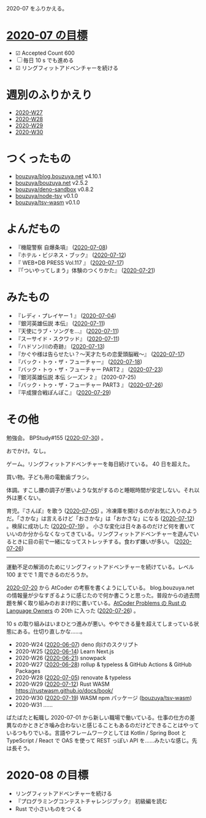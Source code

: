 2020-07 をふりかえる。

# [2020-07 の目標][2020-06-30]

- ☑ Accepted Count 600
- ☐ 毎日 10 s でも進める
- ☑ リングフィットアドベンチャーを続ける

# 週別のふりかえり

- [2020-W27][2020-07-05]
- [2020-W28][2020-07-12]
- [2020-W29][2020-07-19]
- [2020-W30][2020-07-26]

# つくったもの

- [bouzuya/blog.bouzuya.net][] v4.10.1
- [bouzuya/bouzuya.net][] v2.5.2
- [bouzuya/deno-sandbox][] v0.8.2
- [bouzuya/node-tsv][] v0.1.0
- [bouzuya/tsv-wasm][] v0.1.0

# よんだもの

- 『機龍警察 自爆条項』 ([2020-07-08][])
- 『ホテル・ビジネス・ブック』 ([2020-07-12][])
- 『 WEB+DB PRESS Vol.117 』 ([2020-07-17][])
- 『「ついやってしまう」体験のつくりかた』 ([2020-07-21][])

# みたもの

- 『レディ・プレイヤー 1 』 ([2020-07-04][])
- 『銀河英雄伝説 本伝』 ([2020-07-11][])
- 『天使にラブ・ソングを…』 ([2020-07-11][])
- 『スーサイド・スクワッド』 ([2020-07-11][])
- 『ハドソン川の奇跡』 ([2020-07-13][])
- 『かぐや様は告らせたい？〜天才たちの恋愛頭脳戦〜』 ([2020-07-17][])
- 『バック・トゥ・ザ・フューチャー』 ([2020-07-18][])
- 『バック・トゥ・ザ・フューチャー PART2 』 ([2020-07-23][])
- 『銀河英雄伝説 本伝 シーズン 2 』 (2020-07-25)
- 『バック・トゥ・ザ・フューチャー PART3 』 ([2020-07-26][])
- 『平成狸合戦ぽんぽこ』 ([2020-07-29][])

# その他

勉強会。 BPStudy#155 ([2020-07-30][]) 。

おでかけ。なし。

ゲーム。リングフィットアドベンチャーを毎日続けている。 40 日を超えた。

買い物。子ども用の電動歯ブラシ。

体調。すこし腰の調子が悪いような気がするのと睡眠時間が安定しない。それ以外は悪くない。

育児。『さんぽ』を歌う ([2020-07-05][]) 。冷凍庫を開けるのがお気に入りのようだ。「さかな」は言えるけど「おさかな」は「おかさな」になる ([2020-07-12][]) 。検尿に成功した ([2020-07-19][]) 。 小さな変化は日々あるのだけど何を書いていいのか分からなくなってきている。リングフィットアドベンチャーを遊んでいるときに目の前で一緒になってストレッチする。食わず嫌いが多い。 ([2020-07-26][])

---

運動不足の解消のためにリングフィットアドベンチャーを続けている。レベル 100 までで 1 周できるのだろうか。

[2020-07-20][] から AtCoder の考察を書くようにしている。 blog.bouzuya.net の情報量が少なすぎるように感じたので何か書こうと思った。普段からの過去問題を解く取り組みのおまけ的に書いている。[AtCoder Problems の Rust の Language Owners](https://kenkoooo.com/atcoder/#/lang) の 20th に入った ([2020-07-26][]) 。

10 s の取り組みはいまひとつ進みが悪い。ややできる量を超えてしまっている状態にある。仕切り直しかな……。

- 2020-W24 ([2020-06-07][]) deno 向けのスクリプト
- 2020-W25 ([2020-06-14][]) Learn Next.js
- 2020-W26 ([2020-06-21][]) snowpack
- 2020-W27 ([2020-06-28][]) rollup & typeless & GitHub Actions & GitHub Packages
- 2020-W28 ([2020-07-05][]) renovate & typeless
- 2020-W29 ([2020-07-12][]) Rust WASM <https://rustwasm.github.io/docs/book/>
- 2020-W30 ([2020-07-19][]) WASM npm パッケージ ([bouzuya/tsv-wasm][])
- 2020-W31 ……

ばたばたと転職し 2020-07-01 から新しい職場で働いている。仕事の仕方の差異なのかときどき噛み合わないと感じることもあるのだけどできることはやっているつもりでいる。言語やフレームワークとしては Kotlin / Spring Boot と TypeScript / React で OAS を使って REST っぽい API を……みたいな感じ。先は長そう。

# 2020-08 の目標

- リングフィットアドベンチャーを続ける
- 『プログラミングコンテストチャレンジブック』 初級編を読む
- Rust で小さいものをつくる

[2020-06-07]: https://blog.bouzuya.net/2020/06/07/
[2020-06-14]: https://blog.bouzuya.net/2020/06/14/
[2020-06-21]: https://blog.bouzuya.net/2020/06/21/
[2020-06-28]: https://blog.bouzuya.net/2020/06/28/
[2020-06-30]: https://blog.bouzuya.net/2020/06/30/
[2020-07-04]: https://blog.bouzuya.net/2020/07/04/
[2020-07-05]: https://blog.bouzuya.net/2020/07/05/
[2020-07-08]: https://blog.bouzuya.net/2020/07/08/
[2020-07-11]: https://blog.bouzuya.net/2020/07/11/
[2020-07-12]: https://blog.bouzuya.net/2020/07/12/
[2020-07-13]: https://blog.bouzuya.net/2020/07/13/
[2020-07-17]: https://blog.bouzuya.net/2020/07/17/
[2020-07-18]: https://blog.bouzuya.net/2020/07/18/
[2020-07-19]: https://blog.bouzuya.net/2020/07/19/
[2020-07-20]: https://blog.bouzuya.net/2020/07/20/
[2020-07-21]: https://blog.bouzuya.net/2020/07/21/
[2020-07-23]: https://blog.bouzuya.net/2020/07/23/
[2020-07-26]: https://blog.bouzuya.net/2020/07/26/
[2020-07-29]: https://blog.bouzuya.net/2020/07/29/
[2020-07-30]: https://blog.bouzuya.net/2020/07/30/
[bouzuya/blog.bouzuya.net]: https://github.com/bouzuya/blog.bouzuya.net
[bouzuya/bouzuya.net]: https://github.com/bouzuya/bouzuya.net
[bouzuya/deno-sandbox]: https://github.com/bouzuya/deno-sandbox
[bouzuya/node-tsv]: https://github.com/bouzuya/node-tsv
[bouzuya/tsv-wasm]: https://github.com/bouzuya/tsv-wasm
